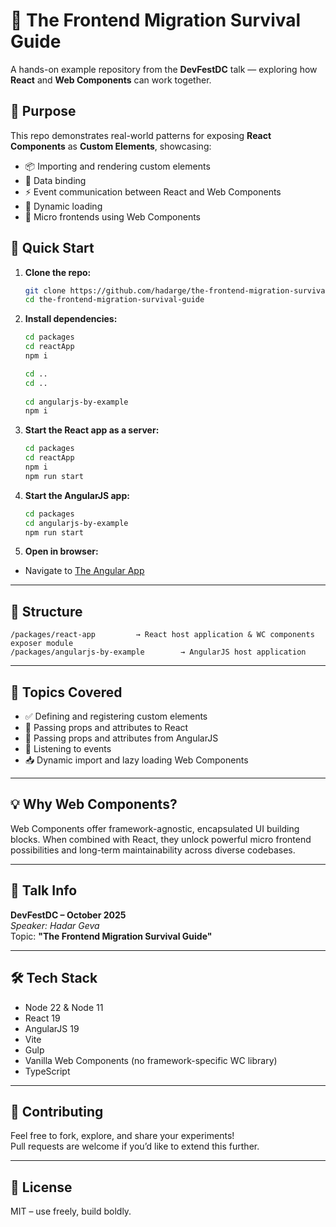 # 🧪 The Frontend Migration Survival Guide

A hands-on example repository from the **DevFestDC** talk — exploring how **React** and **Web Components** can work together.

## 🎯 Purpose

This repo demonstrates real-world patterns for exposing  **React Components** as **Custom Elements**, showcasing:

- 📦 Importing and rendering custom elements
- 🔁 Data binding
- ⚡  Event communication between React and Web Components
- 🔄 Dynamic loading
- 🧩 Micro frontends using Web Components

## 🚀 Quick Start

1. **Clone the repo:**
   ```bash
   git clone https://github.com/hadarge/the-frontend-migration-survival-guide.git
   cd the-frontend-migration-survival-guide
   ```

2. **Install dependencies:**
   ```bash
   cd packages
   cd reactApp
   npm i
   
   cd ..
   cd ..
  
   cd angularjs-by-example
   npm i
   ```

3. **Start the React app as a server:**
   ```bash
   cd packages
   cd reactApp
   npm i
   npm run start 
   ```

4. **Start the AngularJS app:**
   ```bash
   cd packages
   cd angularjs-by-example
   npm run start
   ```

5. **Open in browser:**
- Navigate to [The Angular App](http://localhost:8282)
---

## 📁 Structure

```
/packages/react-app         → React host application & WC components exposer module
/packages/angularjs-by-example        → AngularJS host application
```

---

## 🧠 Topics Covered

- ✅ Defining and registering custom elements
- 🔗 Passing props and attributes to React
- 🔗 Passing props and attributes from AngularJS
- 📡 Listening to events
- 📥 Dynamic import and lazy loading Web Components

---

## 💡 Why Web Components?

Web Components offer framework-agnostic, encapsulated UI building blocks.
When combined with React, they unlock powerful micro frontend possibilities and long-term maintainability across diverse codebases.

---

## 🎤 Talk Info

**DevFestDC – October 2025**  
_Speaker: Hadar Geva_  
Topic: **"The Frontend Migration Survival Guide"**

---

## 🛠️ Tech Stack

- Node 22 & Node 11
- React 19
- AngularJS 19
- Vite
- Gulp
- Vanilla Web Components (no framework-specific WC library)
- TypeScript

---

## 🤝 Contributing

Feel free to fork, explore, and share your experiments!  
Pull requests are welcome if you’d like to extend this further.

---

## 📄 License

MIT – use freely, build boldly.